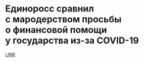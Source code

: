 # Единоросс сравнил с мародерством просьбы о финансовой помощи у государства из-за COVID-19



[LINK](https://varlamov.ru/3851309.html)